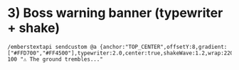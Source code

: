# 3) Boss warning banner (typewriter + shake)

```
/emberstextapi sendcustom @a {anchor:"TOP_CENTER",offsetY:8,gradient:["#FFD700","#FF4500"],typewriter:2.0,center:true,shakeWave:1.2,wrap:220,background:true} 100 "⚠ The ground trembles..."
```
